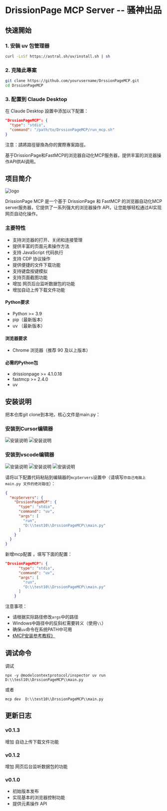 # DrissionPage MCP Server -- 骚神出品

## 快速開始

### 1. 安裝 uv 包管理器
```bash
curl -LsSf https://astral.sh/uv/install.sh | sh
```

### 2. 克隆此專案
```bash
git clone https://github.com/yourusername/DrssionPageMCP.git
cd DrssionPageMCP
```

### 3. 配置到 Claude Desktop
在 Claude Desktop 設置中添加以下配置：

```json
"DrssionPageMCP": {
  "type": "stdio",
  "command": "/path/to/DrssionPageMCP/run_mcp.sh"
}
```

注意：請將路徑替換為你的實際專案路徑。

基于DrissionPage和FastMCP的浏览器自动化MCP服务器，提供丰富的浏览器操作API供AI调用。

## 项目简介
![logo](img/DrissionPageMCP-logo.png)

DrissionPage MCP  是一个基于 DrissionPage 和 FastMCP 的浏览器自动化MCP server服务器，它提供了一系列强大的浏览器操作 API，让您能够轻松通过AI实现网页自动化操作。

### 主要特性

- 支持浏览器的打开、关闭和连接管理
- 提供丰富的页面元素操作方法
- 支持 JavaScript 代码执行
- 支持 CDP 协议操作
- 提供便捷的文件下载功能
- 支持键盘按键模拟
- 支持页面截图功能
- 增加 网页后台监听数据包的功能
- 增加自动上传下载文件功能

#### Python要求
- Python >= 3.9
- pip（最新版本）
- uv （最新版本）


#### 浏览器要求
- Chrome 浏览器（推荐 90 及以上版本）


#### 必需的Python包
- drissionpage >= 4.1.0.18
- fastmcp >= 2.4.0
- uv

## 安装说明
把本仓库git clone到本地，核心文件是main.py：

### 安装到Cursor编辑器

![安装说明](img/install_to_Cursor1.png)
![安装说明](img/install_to_cursor2.png)

### 安装到vscode编辑器

![安装说明](img/install_to_vscode0.png)
![安装说明](img/install_to_vscode1.png)
![安装说明](img/install_to_vscode2.png)


请将以下配置代码粘贴到编辑器的`mcpServers`设置中（请填写`你自己电脑上 main.py 文件的绝对路径`）：

```json
{
  "mcpServers": {
    "DrssionPageMCP": {
      "type": "stdio",
      "command": "uv",
      "args": [
        "run",
        "D:\\test10\\DrssionPageMCP\\main.py"
      ]
    }
  }
}
```
新增mcp配置 ，填写下面的配置：
``` json
"DrssionPageMCP": {
      "type": "stdio",
      "command": "uv",
      "args": [
        "run",
        "D:\\test10\\DrssionPageMCP\\main.py"
      ]
    } 
```

注意事项：
- 请根据实际路径修改`args`中的路径
- Windows中路径中的反斜杠需要转义（使用`\\`）
- 确保`uv`命令在系统PATH中可用
- [《MCP安装参考教程》](https://docs.trae.ai/ide/model-context-protocol)


## 调试命令

调试
```
npx -y @modelcontextprotocol/inspector uv run D:\\test10\\DrssionPageMCP\\main.py
```
或者
```
mcp dev  D:\\test10\\DrssionPageMCP\\main.py
```

## 更新日志
### v0.1.3
增加 自动上传下载文件功能
### v0.1.2
增加 网页后台监听数据包的功能

### v0.1.0

- 初始版本发布
- 实现基本的浏览器控制功能
- 提供元素操作 API
